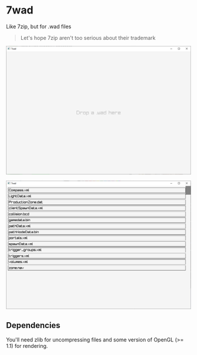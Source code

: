 # 7wad

Like 7zip, but for .wad files

> Let's hope 7zip aren't too serious about their trademark

![7wad at startup](https://github.com/Not-Nik/7wad/blob/master/7wad-startup.png?raw=true)

![7wad once it loaded an archive](https://github.com/Not-Nik/7wad/blob/master/7wad-loaded-archive.png?raw=true)


## Dependencies

You'll need zlib for uncompressing files and some version of OpenGL (>= 1.1) for rendering.
